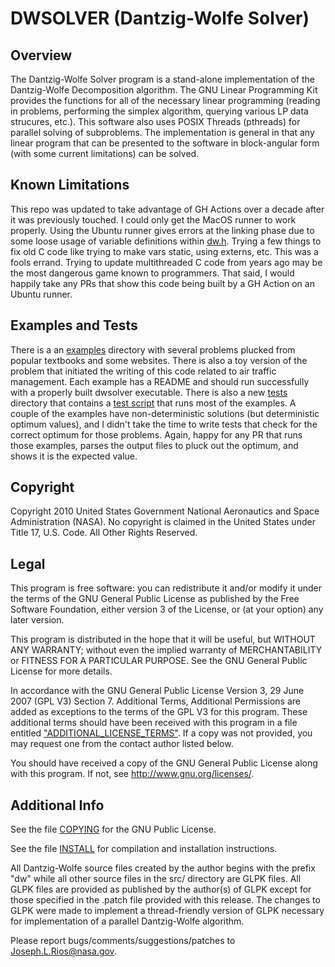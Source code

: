 # DWSOLVER (Dantzig-Wolfe Solver)

## Overview
The Dantzig-Wolfe Solver program is a stand-alone implementation of the
Dantzig-Wolfe Decomposition algorithm.  The GNU Linear Programming Kit provides
the functions for all of the necessary linear programming (reading in problems,
performing the simplex algorithm, querying various LP data strucures, etc.).
This software also uses POSIX Threads (pthreads) for parallel solving of 
subproblems.  The implementation is general in that any linear program that can
be presented to the software in block-angular form (with some current 
limitations) can be solved.

## Known Limitations
This repo was updated to take advantage of GH Actions over a decade after it was 
previously touched. I could only get the MacOS runner to work properly. Using the
Ubuntu runner gives errors at the linking phase due to some loose usage of variable
definitions within [dw.h](./src/dw.h). Trying a few things to fix old C code like
trying to make vars static, using externs, etc. This was a fools errand. Trying to update multithreaded C code from years ago may be the most dangerous game known to programmers. That said, I would happily take any PRs that show this code being built by a GH Action on an Ubuntu runner.

## Examples and Tests
There is a an [examples](./examples/) directory with several problems plucked from popular textbooks and some websites. There is also a toy version of the problem that initiated the writing of this code related to air traffic management. Each example has a README and should run successfully with a properly built dwsolver executable. There is also a new [tests](./tests/) directory that contains a [test script](./tests/dw-tests.sh) that runs most of the examples.  A couple of the examples have non-deterministic solutions (but deterministic optimum values), and I didn't take the time to write tests that check for the correct optimum for those problems. Again, happy for any PR that runs those examples, parses the output files to pluck out the optimum, and shows it is the expected value.

## Copyright
Copyright  2010 United States Government National Aeronautics and Space 
Administration (NASA).  No copyright is claimed in the United States under 
Title 17, U.S. Code. All Other Rights Reserved.

## Legal
This program is free software: you can redistribute it and/or modify
it under the terms of the GNU General Public License as published by
the Free Software Foundation, either version 3 of the License, or
(at your option) any later version.

This program is distributed in the hope that it will be useful,
but WITHOUT ANY WARRANTY; without even the implied warranty of
MERCHANTABILITY or FITNESS FOR A PARTICULAR PURPOSE.  See the
GNU General Public License for more details.

In accordance with the GNU General Public License Version 3, 29 June 2007
(GPL V3) Section 7. Additional Terms, Additional Permissions are added as
exceptions to the terms of the GPL V3 for this program.  These additional
terms should have been received with this program in a file entitled
["ADDITIONAL_LICENSE_TERMS"](./ADDITIONAL_LICENSE_TERMS).  If a copy was not provided, you may request
one from the contact author listed below.

You should have received a copy of the GNU General Public License
along with this program.  If not, see <http://www.gnu.org/licenses/>.

## Additional Info
See the file [COPYING](COPYING) for the GNU Public License.

See the file [INSTALL](INSTALL) for compilation and installation instructions.

All Dantzig-Wolfe source files created by the author begins with the prefix
"dw" while all other source files in the src/ directory are GLPK files.  All
GLPK files are provided as published by the author(s) of GLPK except for those
specified in the .patch file provided with this release.  The changes to GLPK
were made to implement a thread-friendly version of GLPK necessary for 
implementation of a parallel Dantzig-Wolfe algorithm.

Please report bugs/comments/suggestions/patches to Joseph.L.Rios@nasa.gov.
